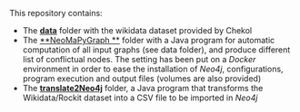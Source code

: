 This repository contains:
- The [**data**](data) folder with the wikidata dataset provided by Chekol
- The [**NeoMaPyGraph **](NeoMaPyGraph) folder with a Java program for automatic computation of all input graphs (see data folder), and produce different list of conflictual nodes. The setting has been put on a *Docker* environment in order to ease the installation of *Neo4j*, configurations, program execution and output files (volumes are also provided)
- The [**translate2Neo4j**](translate2Neo4j) folder, a Java program that transforms the Wikidata/Rockit dataset into a CSV file to be imported in *Neo4j*
